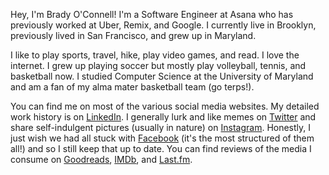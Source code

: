 Hey, I'm Brady O'Connell! I'm a Software Engineer at Asana who has previously worked at Uber, Remix, and Google. I currently live in Brooklyn, previously lived in San Francisco, and grew up in Maryland.

I like to play sports, travel, hike, play video games, and read. I love the internet. I grew up playing soccer but mostly play volleyball, tennis, and basketball now. I studied Computer Science at the University of Maryland and am a fan of my alma mater basketball team (go terps!).

You can find me on most of the various social media websites. My detailed work history is on [LinkedIn](https://www.linkedin.com/in/bradyoconnell). I generally lurk and like memes on [Twitter](https://twitter.com/brady_oconnell) and share self-indulgent pictures (usually in nature) on [Instagram](https://www.instagram.com/brady_oconnell). Honestly, I just wish we had all stuck with [Facebook](https://www.facebook.com/brady.oconnell) (it's the most structured of them all!) and so I still keep that up to date. You can find reviews of the media I consume on [Goodreads](https://www.goodreads.com/user/show/38768994-brady), [IMDb](https://www.imdb.com/user/ur55516401), and [Last.fm](https://www.last.fm/user/bradyoactive).
